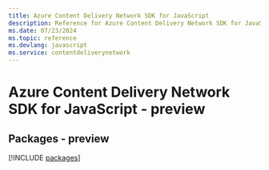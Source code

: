 ```yaml
---
title: Azure Content Delivery Network SDK for JavaScript
description: Reference for Azure Content Delivery Network SDK for JavaScript
ms.date: 07/23/2024
ms.topic: reference
ms.devlang: javascript
ms.service: contentdeliverynetwork
---
```

# Azure Content Delivery Network SDK for JavaScript - preview
## Packages - preview
[!INCLUDE [packages](content-delivery-network-index.md)]